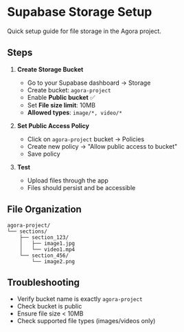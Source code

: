 # Supabase Storage Setup

Quick setup guide for file storage in the Agora project.

## Steps

1. **Create Storage Bucket**
   - Go to your Supabase dashboard → Storage
   - Create bucket: `agora-project`
   - Enable **Public bucket** ✅
   - Set **File size limit**: 10MB
   - **Allowed types**: `image/*, video/*`

2. **Set Public Access Policy**
   - Click on `agora-project` bucket → Policies
   - Create new policy → "Allow public access to bucket"
   - Save policy

3. **Test**
   - Upload files through the app
   - Files should persist and be accessible

## File Organization

```
agora-project/
└── sections/
    ├── section_123/
    │   ├── image1.jpg
    │   └── video1.mp4
    └── section_456/
        └── image2.png
```

## Troubleshooting

- Verify bucket name is exactly `agora-project`
- Check bucket is public
- Ensure file size < 10MB
- Check supported file types (images/videos only)